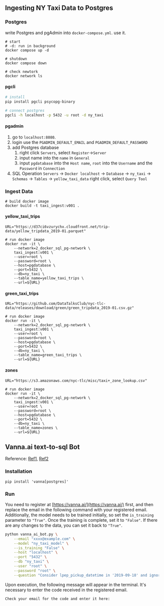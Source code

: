 ## Ingesting NY Taxi Data to Postgres

### Postgres
write Postgres and pgAdmin into `docker-compose.yml`.
use it.
```shell
# start
# -d: run in background
docker compose up -d

# shutdown
docker compose down

# check newtork
docker network ls
```

#### pgcli
```sh
# install
pip install pgcli psycopg-binary

# connect postgres
pgcli -h localhost -p 5432 -u root -d ny_taxi
```

#### pgadmin
1. go to `localhost:8080`.
2. login
   use the `PGADMIN_DEFAULT_EMAIL` and `PGADMIN_DEFAULT_PASSWORD`
3. add Postgres database
   1) right click `Servers`, select `Register`->`Server`
   2) input name into the `name` in `General`
   3) input `pgdatabase` into the `Host name`, `root` into the `Username` and the `Password` in `Connection`
4. SQL Operation
   `Servers` -> `Docker localhost` -> `Database` -> `ny_taxi` -> `Schemas` -> `Tables` -> `yellow_taxi_data`
   right click, select `Query Tool`

### Ingest Data
```shell
# build docker image
docker build -t taxi_ingest:v001 .
```

#### yellow_taxi_trips
```shell
URL="https://d37ci6vzurychx.cloudfront.net/trip-data/yellow_tripdata_2019-01.parquet"

# run docker image
docker run -it \
    --network=2_docker_sql_pg-network \
    taxi_ingest:v001 \
    --user=root \
    --password=root \
    --host=pgdatabase \
    --port=5432 \
    --db=ny_taxi \
    --table_name=yellow_taxi_trips \
    --url=${URL}
```

#### green_taxi_trips
```shell
URL="https://github.com/DataTalksClub/nyc-tlc-data/releases/download/green/green_tripdata_2019-01.csv.gz"

# run docker image
docker run -it \
    --network=2_docker_sql_pg-network \
    taxi_ingest:v001 \
    --user=root \
    --password=root \
    --host=pgdatabase \
    --port=5432 \
    --db=ny_taxi \
    --table_name=green_taxi_trips \
    --url=${URL}
```

#### zones
```shell
URL="https://s3.amazonaws.com/nyc-tlc/misc/taxi+_zone_lookup.csv"

# run docker image
docker run -it \
    --network=2_docker_sql_pg-network \
    taxi_ingest:v001 \
    --user=root \
    --password=root \
    --host=pgdatabase \
    --port=5432 \
    --db=ny_taxi \
    --table_name=zones \
    --url=${URL}
```

## Vanna.ai text-to-sql Bot
Reference: [Ref1](https://vanna.ai/docs/postgres-openai-vanna-vannadb.html), [Ref2](https://github.com/r0mymendez/text-to-sql/blob/main/vanna-streamlit-tutorial.ipynb)

### Installation
```
pip install 'vanna[postgres]'
```

### Run
You need to register at [https://vanna.ai/](https://vanna.ai/) first, and then replace the email in the following command with your registered email. Additionally, the model needs to be trained initially, so set the `is_training` parameter to `"True"`. Once the training is complete, set it to `"False"`. If there are any changes to the data, you can set it back to `"True"`.
```sh
python vanna_ai_bot.py \
    --email "xxxx@example.com" \
    --model "ny_taxi_model" \
    --is_training "False" \
    --host "localhost" \
    --port "5432" \
    --db "ny_taxi" \
    --user "root" \
    --password "root" \
    --question "Consider lpep_pickup_datetime in '2019-09-18' and ignoring Borough has Unknown\nWhich were the 3 pick up Boroughs that had a sum of total_amount superior to 50000?"
```
Upon execution, the following message will appear in the terminal. It's necessary to enter the code received in the registered email.
```
Check your email for the code and enter it here: 
```